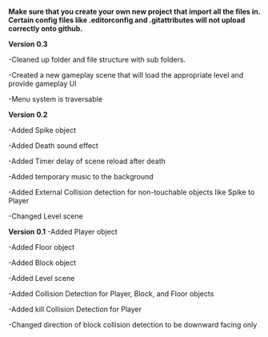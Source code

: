 **Make sure that you create your own new project that import all the files in. Certain config files like .editorconfig and .gitattributes will not upload correctly onto github.**

**Version 0.3**

  -Cleaned up folder and file structure with sub folders.
  
  -Created a new gameplay scene that will load the appropriate level and provide gameplay UI

  -Menu system is traversable 

**Version 0.2**

  -Added Spike object

  -Added Death sound effect

  -Added Timer delay of scene reload after death

  -Added temporary music to the background

  -Added External Collision detection for non-touchable objects like Spike to Player

  -Changed Level scene



**Version 0.1**
  -Added Player object

  -Added Floor object

  -Added Block object

  -Added Level scene

  -Added Collision Detection for Player, Block, and Floor objects

  -Added kill Collision Detection for Player

  -Changed direction of block collision detection to be downward facing only
